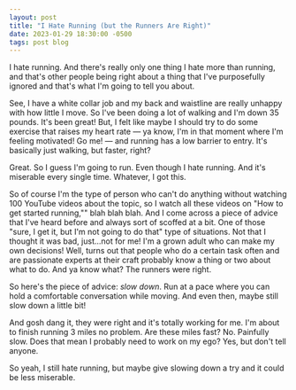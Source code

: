 ```yaml
---
layout: post
title: "I Hate Running (but the Runners Are Right)"
date: 2023-01-29 18:30:00 -0500
tags: post blog
---
```

I hate running. And there's really only one thing I hate more than running, and that's other people being right about a thing that I've purposefully ignored and that's what I'm going to tell you about.

See, I have a white collar job and my back and waistline are really unhappy with how little I move. So I've been doing a lot of walking and I'm down 35 pounds. It's been great! But, I felt like maybe I should try to do some exercise that raises my heart rate — ya know, I'm in that moment where I'm feeling motivated! Go me! — and running has a low barrier to entry. It's basically just walking, but faster, right? 

Great. So I guess I'm going to run. 
Even though I hate running.
And it's miserable every single time. 
Whatever, I got this.

So of course I'm the type of person who can't do anything without watching 100 YouTube videos about the topic, so I watch all these videos on "How to get started running,"" blah blah blah. And I come across a piece of advice that I've heard before and always sort of scoffed at a bit. One of those "sure, I get it, but I'm not going to do that" type of situations. Not that I thought it was bad, just...not for me! I'm a grown adult who can make my own decisions! Well, turns out that people who do a certain task often and are passionate experts at their craft probably know a thing or two about what to do. And ya know what? The runners were right.

So here's the piece of advice: *slow down*. Run at a pace where you can hold a comfortable conversation while moving. And even then, maybe still slow down a little bit!

And gosh dang it, they were right and it's totally working for me. I'm about to finish running 3 miles no problem. Are these miles fast? No. Painfully slow. Does that mean I probably need to work on my ego? Yes, but don't tell anyone.

So yeah, I still hate running, but maybe give slowing down a try and it could be less miserable.